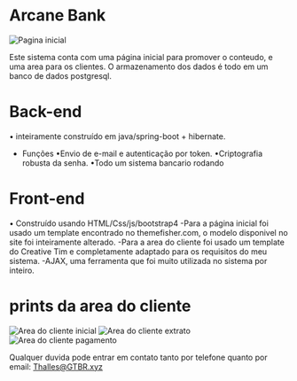 # Arcane Bank

![Pagina inicial](https://i.imgur.com/R41lw4U.png)

Este sistema conta com uma página inicial para promover o conteudo, e uma area para os clientes. O armazenamento dos dados é todo em um banco de dados postgresql.

# Back-end

• inteiramente construído em java/spring-boot + hibernate.
- Funções
  •Envio de e-mail e autenticação por token.
  •Criptografia robusta da senha.
  •Todo um sistema bancario rodando
 
# Front-end

• Construído usando HTML/Css/js/bootstrap4
 -Para a página inicial foi usado um template encontrado no themefisher.com, o modelo disponivel no site foi inteiramente alterado.
 -Para a area do cliente foi usado um template do Creative Tim e completamente adaptado para os requisitos do meu sistema.
 -AJAX, uma ferramenta que foi muito utilizada no sistema por inteiro.
 
 
# prints da area do cliente
 
![Area do cliente inicial](https://i.imgur.com/zIesAlo.png)
![Area do cliente extrato](https://i.imgur.com/VnC0o4I.png)
![Area do cliente pagamento](https://i.imgur.com/v0VPw8M.png)
 
Qualquer duvida pode entrar em contato tanto por telefone quanto por email: Thalles@GTBR.xyz

